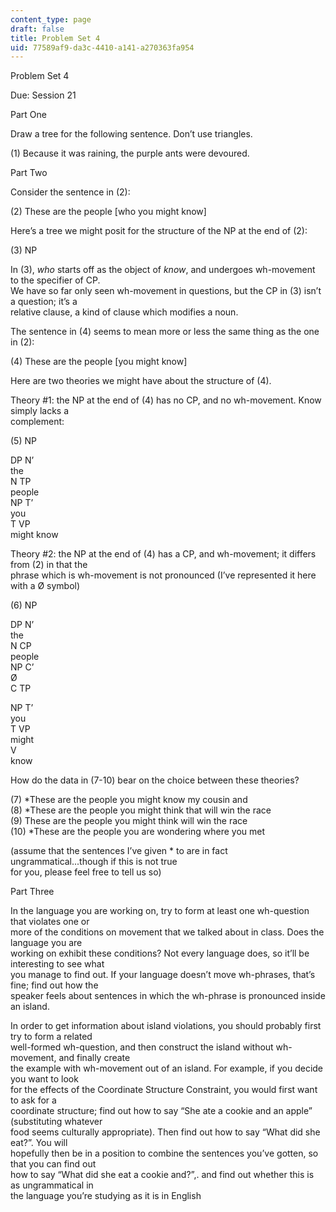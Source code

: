 ```yaml
---
content_type: page
draft: false
title: Problem Set 4
uid: 77589af9-da3c-4410-a141-a270363fa954
---
```

Problem Set 4 

Due: Session 21

Part One 

Draw a tree for the following sentence. Don’t use triangles. 

(1) Because it was raining, the purple ants were devoured. 

Part Two 

Consider the sentence in (2): 

(2) These are the people \[who you might know\] 

Here’s a tree we might posit for the structure of the NP at the end of (2): 

(3) NP 

In (3), *who* starts off as the object of *know*, and undergoes wh-movement to the specifier of CP.   
We have so far only seen wh-movement in questions, but the CP in (3) isn’t a question; it’s a   
relative clause, a kind of clause which modifies a noun. 

The sentence in (4) seems to mean more or less the same thing as the one in (2): 

(4) These are the people \[you might know\] 

Here are two theories we might have about the structure of (4). 

Theory #1: the NP at the end of (4) has no CP, and no wh-movement. Know simply lacks a   
complement: 

(5) NP 

DP N’   
the   
N TP   
people   
NP T’   
you   
T VP   
might know 

Theory #2: the NP at the end of (4) has a CP, and wh-movement; it differs from (2) in that the   
phrase which is wh-movement is not pronounced (I’ve represented it here with a Ø symbol) 

(6) NP 

DP N’   
the   
N CP   
people   
NP C’   
Ø   
C TP 

NP T’   
you   
T VP   
might   
V   
know 

How do the data in (7-10) bear on the choice between these theories? 

(7) \*These are the people you might know my cousin and   
(8) \*These are the people you might think that will win the race   
(9) These are the people you might think will win the race   
(10) \*These are the people you are wondering where you met 

(assume that the sentences I’ve given \* to are in fact ungrammatical...though if this is not true   
for you, please feel free to tell us so)

Part Three 

In the language you are working on, try to form at least one wh-question that violates one or   
more of the conditions on movement that we talked about in class. Does the language you are   
working on exhibit these conditions? Not every language does, so it’ll be interesting to see what   
you manage to find out. If your language doesn’t move wh-phrases, that’s fine; find out how the   
speaker feels about sentences in which the wh-phrase is pronounced inside an island. 

In order to get information about island violations, you should probably first try to form a related   
well-formed wh-question, and then construct the island without wh-movement, and finally create   
the example with wh-movement out of an island. For example, if you decide you want to look   
for the effects of the Coordinate Structure Constraint, you would first want to ask for a   
coordinate structure; find out how to say “She ate a cookie and an apple” (substituting whatever   
food seems culturally appropriate). Then find out how to say “What did she eat?”. You will   
hopefully then be in a position to combine the sentences you’ve gotten, so that you can find out   
how to say “What did she eat a cookie and?”,. and find out whether this is as ungrammatical in   
the language you’re studying as it is in English